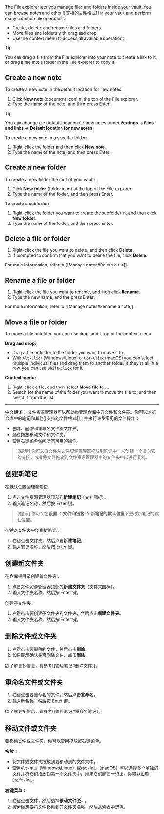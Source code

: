 The File explorer lets you manage files and folders inside your vault. You can browse notes and other [[支持的文件格式]] in your vault and perform many common file operations:

- Create, delete, and rename files and folders.
- Move files and folders with drag and drop.
- Use the context menu to access all available operations.

> [!tip]
> You can drag a file from the File explorer into your note to create a link to it, or drag a file into a folder in the File explorer to copy it.

## Create a new note

To create a new note in the default location for new notes:

1. Click **New note** (document icon) at the top of the File explorer.
2. Type the name of the note, and then press Enter.

> [!tip]
> You can change the default location for new notes under **Settings → Files and links → Default location for new notes**.

To create a new note in a specific folder:

1. Right-click the folder and then click **New note**.
2. Type the name of the note, and then press Enter.

## Create a new folder

To create a new folder the root of your vault:

1. Click **New folder** (folder icon) at the top of the File explorer.
2. Type the name of the folder, and then press Enter.

To create a subfolder:

1. Right-click the folder you want to create the subfolder in, and then click **New folder**.
2. Type the name of the folder, and then press Enter.

## Delete a file or folder

1. Right-click the file you want to delete, and then click **Delete**.
2. If prompted to confirm that you want to delete the file, click **Delete**.

For more information, refer to [[Manage notes#Delete a file]].

## Rename a file or folder

1. Right-click the file you want to rename, and then click **Rename**.
2. Type the new name, and the press Enter.

For more information, refer to [[Manage notes#Rename a note]].

## Move a file or folder

To move a file or folder, you can use drag-and-drop or the context menu.

**Drag and drop:**

- Drag a file or folder to the folder you want to move it to.
- With `Alt-Click` (Windows/Linux) or `Opt-Click` (macOS) you can select multiple individual files and drag them to another folder. If they're all in a row, you can use `Shift-Click` for it.

**Context menu:**

1. Right-click a file, and then select **Move file to...**.
2. Search for the name of the folder you want to move the file to, and then select it from the list.


---

中文翻译：
文件资源管理器可以帮助你管理仓库中的文件和文件夹。你可以浏览仓库中的笔记和其他[[支持的文件格式]]，并执行许多常见的文件操作：

- 创建、删除和重命名文件和文件夹。
- 通过拖放移动文件和文件夹。
- 使用右键菜单访问所有可用的操作。

> [!提示]
> 你可以将文件从文件资源管理器拖放到笔记中，以创建一个指向它的链接，或者将文件拖放到文件资源管理器中的文件夹中以进行复制。

## 创建新笔记

在默认位置创建新笔记：

1. 点击文件资源管理器顶部的**新建笔记**（文档图标）。
2. 输入笔记名称，然后按 Enter 键。

> [!提示]
> 你可以在**设置 → 文件和链接 → 新笔记的默认位置**下更改新笔记的默认位置。

在特定文件夹中创建新笔记：

1. 右键点击文件夹，然后点击**新建笔记**。
2. 输入笔记名称，然后按 Enter 键。

## 创建新文件夹

在仓库根目录创建新文件夹：

1. 点击文件资源管理器顶部的**新建文件夹**（文件夹图标）。
2. 输入文件夹名称，然后按 Enter 键。

创建子文件夹：

1. 右键点击要创建子文件夹的文件夹，然后点击**新建文件夹**。
2. 输入文件夹名称，然后按 Enter 键。

## 删除文件或文件夹

1. 右键点击要删除的文件，然后点击**删除**。
2. 如果提示确认是否删除文件，点击**删除**。

欲了解更多信息，请参考[[管理笔记#删除文件]]。

## 重命名文件或文件夹

1. 右键点击要重命名的文件，然后点击**重命名**。
2. 输入新名称，然后按 Enter 键。

欲了解更多信息，请参考[[管理笔记#重命名笔记]]。

## 移动文件或文件夹

要移动文件或文件夹，你可以使用拖放或右键菜单。

**拖放：**

- 将文件或文件夹拖放到要移动到的文件夹中。
- 使用`Alt-单击`（Windows/Linux）或`Opt-单击`（macOS）可以选择多个单独的文件并将它们拖放到另一个文件夹中。如果它们都在一行上，你可以使用`Shift-单击`。

**右键菜单：**

1. 右键点击文件，然后选择**移动文件至...**。
2. 搜索你想要将文件移动到的文件夹名称，然后从列表中选择。